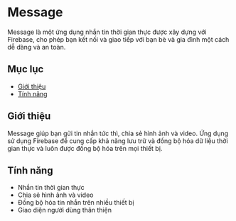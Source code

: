 # Message

Message là một ứng dụng nhắn tin thời gian thực được xây dựng với Firebase, cho phép bạn kết nối và giao tiếp với bạn bè và gia đình một cách dễ dàng và an toàn.

## Mục lục

- [Giới thiệu](#giới-thiệu)
- [Tính năng](#tính-năng)

## Giới thiệu

Message giúp bạn gửi tin nhắn tức thì, chia sẻ hình ảnh và video. Ứng dụng sử dụng Firebase để cung cấp khả năng lưu trữ và đồng bộ hóa dữ liệu thời gian thực và luôn được đồng bộ hóa trên mọi thiết bị.

## Tính năng

- Nhắn tin thời gian thực
- Chia sẻ hình ảnh và video
- Đồng bộ hóa tin nhắn trên nhiều thiết bị
- Giao diện người dùng thân thiện
